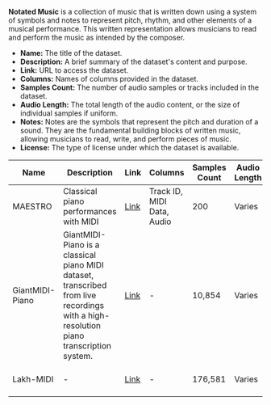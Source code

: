 **Notated Music** is a collection of music that is written down using a system of symbols and notes to represent pitch, rhythm, and other 
elements of a musical performance. This written representation allows musicians to read and perform the music as intended by the composer.

- **Name:** The title of the dataset.
- **Description:** A brief summary of the dataset's content and purpose.
- **Link:** URL to access the dataset.
- **Columns:** Names of columns provided in the dataset.
- **Samples Count:** The number of audio samples or tracks included in the dataset.
- **Audio Length:** The total length of the audio content, or the size of individual samples if uniform.
- **Notes:** Notes are the symbols that represent the pitch and duration of a sound. They are the fundamental building blocks of written music, allowing musicians to read, write, and perform pieces of music.
- **License:** The type of license under which the dataset is available.

| **Name** | **Description** | **Link** | **Columns** | **Samples Count** | **Audio Length** | **Notes** | **License** |
|----------|------------------|----------|--------------|-------------------|------------------|---------|-------------|
| MAESTRO | Classical piano performances with MIDI | [Link](https://magenta.tensorflow.org/datasets/maestro) | Track ID, MIDI Data, Audio | 200 | Varies | 6 | [CC BY-NC-SA 4.0](https://creativecommons.org/licenses/by-nc-sa/4.0/) |
| GiantMIDI-Piano | GiantMIDI-Piano is a classical piano MIDI dataset, transcribed from live recordings with a high-resolution piano transcription system. | [Link](https://github.com/bytedance/GiantMIDI-Piano) | - | 10,854 | Varies | 39 | [CC BY-NC-SA 4.0](https://creativecommons.org/licenses/by-nc-sa/4.0/) |
| Lakh-MIDI | - | [Link](https://colinraffel.com/projects/lmd/#get) | - | 176,581 | Varies | 535 | [CC BY-NC-SA 4.0](https://creativecommons.org/licenses/by-nc-sa/4.0/) |
